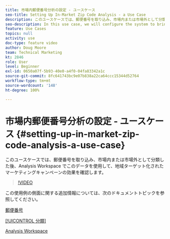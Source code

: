 ```yaml
---
title: 市場内郵便番号分析の設定 - ユースケース
seo-title: Setting Up In-Market Zip Code Analysis - a Use Case
description: このユースケースでは、郵便番号を取り込み、市場内または市場外として分類した後、Analysis Workspace でこのデータを使用して、地域ターゲット化されたマーケティングキャンペーンの効果を確認します。
seo-description: In this use case, we will configure the system to bring in zip codes, classify them as in-market or out-of-market, and then use this data in Analysis Workspace so that we can see the effectiveness of our geo-targeted marketing campaigns.
feature: Use Cases
topics: null
activity: use
doc-type: feature video
author: Doug Moore
team: Technical Marketing
kt: 2846
role: User
level: Beginner
exl-id: 0650a07f-5b93-40e0-a4f0-04fa83342a1c
source-git-commit: 8fc641743bc9e07b838a22ca64ccc15344d52764
workflow-type: tm+mt
source-wordcount: '148'
ht-degree: 100%

---
```


# 市場内郵便番号分析の設定 - ユースケース {#setting-up-in-market-zip-code-analysis-a-use-case}

このユースケースでは、郵便番号を取り込み、市場内または市場外として分類した後、Analysis Workspace でこのデータを使用して、地域ターゲット化されたマーケティングキャンペーンの効果を確認します。

>[!VIDEO](https://video.tv.adobe.com/v/27052/?quality=12&learn=on)

この使用例の側面に関する追加情報については、次のドキュメントトピックを参照してください。

[郵便番号](https://experienceleague.adobe.com/docs/analytics/components/dimensions/zip-code.html?lang=ja)

[[!UICONTROL 分類]](https://experienceleague.adobe.com/docs/analytics/components/classifications/c-classifications.html?lang=ja)

[Analysis Workspace](https://experienceleague.adobe.com/docs/analytics/analyze/analysis-workspace/home.html?lang=ja)
